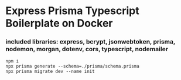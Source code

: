 # Express Prisma Typescript Boilerplate on Docker
### included libraries: express, bcrypt, jsonwebtoken, prisma, nodemon, morgan, dotenv, cors, typescript, nodemailer


```
npm i
npx prisma generate --schema=./prisma/schema.prisma
npx prisma migrate dev --name init
```